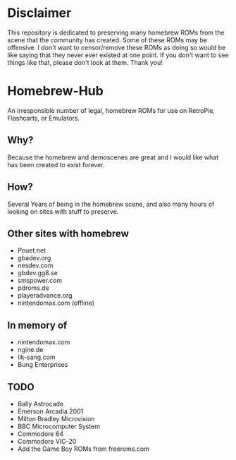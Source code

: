 # Disclaimer
This repository is dedicated to preserving many homebrew ROMs from the scene that the community has created.
Some of these ROMs may be offensive. I don't want to censor/remove these ROMs as doing so would be like saying that they 
never ever existed at one point. If you don't want to see things like that, please don't look at them. Thank you!

# Homebrew-Hub
An irresponsible number of legal, homebrew ROMs for use on RetroPie, Flashcarts, or Emulators.

## Why?
Because the homebrew and demoscenes are great and I would like what has been created to exist forever. 

## How?
Several Years of being in the homebrew scene, and also many hours of looking on sites with stuff to preserve.

## Other sites with homebrew
- Pouet.net
- gbadev.org
- nesdev.com
- gbdev.gg8.se
- smspower.com
- pdroms.de
- playeradvance.org
- nintendomax.com (offline)

## In memory of
- nintendomax.com
- ngine.de
- lik-sang.com
- Bung Enterprises

## TODO
- Bally Astrocade
- Emerson Arcadia 2001
- Milton Bradley Microvision
- BBC Microcomputer System
- Commodore 64
- Commodore VIC-20
- Add the Game Boy ROMs from freeroms.com
